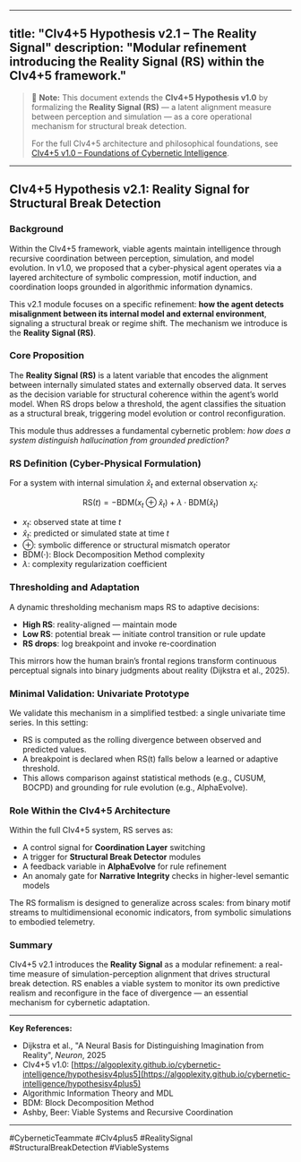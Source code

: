 
---
title: "CIv4+5 Hypothesis v2.1 – The Reality Signal"
description: "Modular refinement introducing the Reality Signal (RS) within the CIv4+5 framework."
--------------------------------------------------------------------------------------------------

> 📌 **Note:**
> This document extends the **CIv4+5 Hypothesis v1.0** by formalizing the **Reality Signal (RS)** — a latent alignment measure between perception and simulation — as a core operational mechanism for structural break detection.
>
> For the full CIv4+5 architecture and philosophical foundations, see [CIv4+5 v1.0 – Foundations of Cybernetic Intelligence](https://algoplexity.github.io/cybernetic-intelligence/hypothesisv4plus5).

---

## CIv4+5 Hypothesis v2.1: Reality Signal for Structural Break Detection

### Background

Within the CIv4+5 framework, viable agents maintain intelligence through recursive coordination between perception, simulation, and model evolution. In v1.0, we proposed that a cyber-physical agent operates via a layered architecture of symbolic compression, motif induction, and coordination loops grounded in algorithmic information dynamics.

This v2.1 module focuses on a specific refinement: **how the agent detects misalignment between its internal model and external environment**, signaling a structural break or regime shift. The mechanism we introduce is the **Reality Signal (RS)**.

### Core Proposition

The **Reality Signal (RS)** is a latent variable that encodes the alignment between internally simulated states and externally observed data. It serves as the decision variable for structural coherence within the agent’s world model. When RS drops below a threshold, the agent classifies the situation as a structural break, triggering model evolution or control reconfiguration.

This module thus addresses a fundamental cybernetic problem: *how does a system distinguish hallucination from grounded prediction?*

### RS Definition (Cyber-Physical Formulation)

For a system with internal simulation $\hat{x}_t$ and external observation $x_t$:

$$
\text{RS}(t) = -\text{BDM}(x_t \oplus \hat{x}_t) + \lambda \cdot \text{BDM}(\hat{x}_t)
$$

* $x_t$: observed state at time $t$
* $\hat{x}_t$: predicted or simulated state at time $t$
* $\oplus$: symbolic difference or structural mismatch operator
* $\text{BDM}(\cdot)$: Block Decomposition Method complexity
* $\lambda$: complexity regularization coefficient

### Thresholding and Adaptation

A dynamic thresholding mechanism maps RS to adaptive decisions:

* **High RS**: reality-aligned — maintain mode
* **Low RS**: potential break — initiate control transition or rule update
* **RS drops**: log breakpoint and invoke re-coordination

This mirrors how the human brain’s frontal regions transform continuous perceptual signals into binary judgments about reality (Dijkstra et al., 2025).

### Minimal Validation: Univariate Prototype

We validate this mechanism in a simplified testbed: a single univariate time series. In this setting:

* RS is computed as the rolling divergence between observed and predicted values.
* A breakpoint is declared when RS(t) falls below a learned or adaptive threshold.
* This allows comparison against statistical methods (e.g., CUSUM, BOCPD) and grounding for rule evolution (e.g., AlphaEvolve).

### Role Within the CIv4+5 Architecture

Within the full CIv4+5 system, RS serves as:

* A control signal for **Coordination Layer** switching
* A trigger for **Structural Break Detector** modules
* A feedback variable in **AlphaEvolve** for rule refinement
* An anomaly gate for **Narrative Integrity** checks in higher-level semantic models

The RS formalism is designed to generalize across scales: from binary motif streams to multidimensional economic indicators, from symbolic simulations to embodied telemetry.

### Summary

CIv4+5 v2.1 introduces the **Reality Signal** as a modular refinement: a real-time measure of simulation-perception alignment that drives structural break detection. RS enables a viable system to monitor its own predictive realism and reconfigure in the face of divergence — an essential mechanism for cybernetic adaptation.

---

**Key References:**

* Dijkstra et al., "A Neural Basis for Distinguishing Imagination from Reality", *Neuron*, 2025
* CIv4+5 v1.0: [https://algoplexity.github.io/cybernetic-intelligence/hypothesisv4plus5](https://algoplexity.github.io/cybernetic-intelligence/hypothesisv4plus5)
* Algorithmic Information Theory and MDL
* BDM: Block Decomposition Method
* Ashby, Beer: Viable Systems and Recursive Coordination

---

#CyberneticTeammate #CIv4plus5 #RealitySignal #StructuralBreakDetection #ViableSystems
